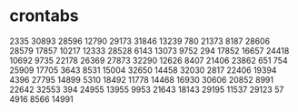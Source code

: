 # crontabs
2335
30893
28596
12790
29173
31846
13239
780
21373
8187
28606
28579
17857
10217
12333
28528
6143
13073
9752
294
17852
16657
24418
10692
9735
22178
26369
27873
32290
12626
8407
21406
23862
651
754
25909
17705
3643
8531
15004
32650
14458
32030
2817
22406
19394
4396
27795
14899
5310
18492
11778
14468
16930
30606
20852
8991
22642
32553
394
24955
13955
9953
21643
18143
29195
11537
29123
57
4916
8566
14991
